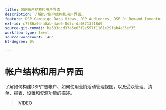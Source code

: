 ```yaml
---
title: DSP帐户结构和用户界面
description: 了解DSP帐户结构和用户界面。
feature: DSP Campaign Data Views, DSP Audiences, DSP On Demand Inventory, DSP Private Inventory, DSP Deal IDs, DSP Custom Reports
exl-id: c7786a04-a0ab-4ae6-8d5c-da68713f18d9
source-git-commit: ba393ccd33a5e05f2e557f1161c29fab4a03ef35
workflow-type: tm+mt
source-wordcount: '48'
ht-degree: 0%

---
```


# 帐户结构和用户界面

了解如何构建DSP广告帐户、如何使用营销活动管理视图，以及受众管理、清单、报表、设置和资源功能的描述。

>[!VIDEO](https://video.tv.adobe.com/v/339206)
